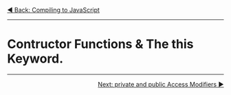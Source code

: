 <p align="left">
 <a href="05_04.md">◀ Back: Compiling to JavaScript</a>
</p>

---

# Contructor Functions & The this Keyword.




---

<p align="right">
 <a href="05_06.md">Next: private and public Access Modifiers ▶</a>
</p>
